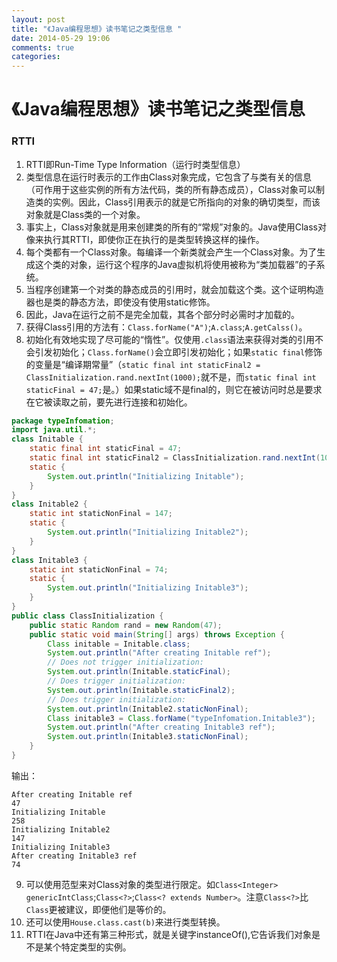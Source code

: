 ```yaml
---
layout: post
title: "《Java编程思想》读书笔记之类型信息 "
date: 2014-05-29 19:06
comments: true
categories: 
---
```

# 《Java编程思想》读书笔记之类型信息 
### RTTI
1.  RTTI即Run-Time Type Information（运行时类型信息）
2.  类型信息在运行时表示的工作由Class对象完成，它包含了与类有关的信息（可作用于这些实例的所有方法代码，类的所有静态成员），Class对象可以制造类的实例。因此，Class引用表示的就是它所指向的对象的确切类型，而该对象就是Class类的一个对象。<!--more-->
3.  事实上，Class对象就是用来创建类的所有的“常规”对象的。Java使用Class对像来执行其RTTI，即使你正在执行的是类型转换这样的操作。
4.  每个类都有一个Class对象。每编译一个新类就会产生一个Class对象。为了生成这个类的对象，运行这个程序的Java虚拟机将使用被称为“类加载器”的子系统。
5.  当程序创建第一个对类的静态成员的引用时，就会加载这个类。这个证明构造器也是类的静态方法，即使没有使用static修饰。
6.  因此，Java在运行之前不是完全加载，其各个部分时必需时才加载的。
7.  获得Class引用的方法有：`Class.forName("A")`;`A.class`;`A.getCalss()`。
8.  初始化有效地实现了尽可能的“惰性”。仅使用`.class`语法来获得对类的引用不会引发初始化；`Class.forName()`会立即引发初始化；如果`static final`修饰的变量是“编译期常量”（`static final int staticFinal2 = ClassInitialization.rand.nextInt(1000);`就不是，而`static final int staticFinal = 47;`是。）如果static域不是final的，则它在被访问时总是要求在它被读取之前，要先进行连接和初始化。   

```java
package typeInfomation;
import java.util.*;
class Initable {
	static final int staticFinal = 47;
	static final int staticFinal2 = ClassInitialization.rand.nextInt(1000);
	static {
		System.out.println("Initializing Initable");
	}
}
class Initable2 {
	static int staticNonFinal = 147;
	static {
		System.out.println("Initializing Initable2");
	}
}
class Initable3 {
	static int staticNonFinal = 74;
	static {
		System.out.println("Initializing Initable3");
	}
}
public class ClassInitialization {
	public static Random rand = new Random(47);
	public static void main(String[] args) throws Exception {
		Class initable = Initable.class;
		System.out.println("After creating Initable ref");
		// Does not trigger initialization:
		System.out.println(Initable.staticFinal);
		// Does trigger initialization:
		System.out.println(Initable.staticFinal2);
		// Does trigger initialization:
		System.out.println(Initable2.staticNonFinal);
		Class initable3 = Class.forName("typeInfomation.Initable3");
		System.out.println("After creating Initable3 ref");
		System.out.println(Initable3.staticNonFinal);
	}
}
```

输出：   

	After creating Initable ref
	47
	Initializing Initable
	258
	Initializing Initable2
	147
	Initializing Initable3
	After creating Initable3 ref
	74
	
9. 可以使用范型来对Class对象的类型进行限定。如`Class<Integer> genericIntClass`;`Class<?>`;`Class<? extends Number>`。注意`Class<?>`比`Class`更被建议，即便他们是等价的。
10. 还可以使用`House.class.cast(b)`来进行类型转换。
11. RTTI在Java中还有第三种形式，就是关键字instanceOf(),它告诉我们对象是不是某个特定类型的实例。